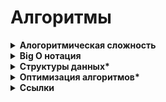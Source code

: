 # Алгоритмы



<details>

<summary><strong>Алогоритмическая сложность</strong></summary>

Вычислительная сложность (алгоритмическая сложность) - понятие, обозначающее функцию зависимости объема работы алгоритма от размера обрабатываемых данных.

Пытается ответить на центральный вопрос разработки алгоритмов: как изменится время исполнения и объем занятой памяти в зависимости от размера входных данных?

\


</details>

<details>

<summary><strong>Big O нотация</strong></summary>

Big O нотация — нужна для описания сложности алгоритмов.

Big O – это мера эффективности «в худшем случае», верхняя граница того, сколько времени потребуется для выполнения задачи, или сколько памяти для этого необходимо. Например, поиск элемента в несортированном списке имеет значение O(n).

Алгоритмы описывают с помощью двух характеристик — времени и памяти.

**Время**

* Когда говорят о `Time Complexity` — речь идёт именно о количестве операций.
* Проблема: секунды, минуты и часы — это не очень показательные единицы измерения.
* Кроме того, время работы алгоритма зависит от железа, на котором он выполняется, и других внешних факторов.
* Поэтому время считают не в секундах и часах, а в `количестве операций, которые алгоритм совершит`.
* в О-нотации на операции с одной или двумя переменными вроде i++, a \* b, a / 1024, max(a,b) уходит всего одна единица времени.

**Память**

* объём оперативной памяти, который потребуется алгоритму для работы.
* Потребление памяти обычно называется `Space Complexity` или просто `Space`, редко `Memory`.
* Одна переменная — это одна ячейка памяти, а массив с тысячей ячеек — тысяча ячеек памяти.
* Все ячейки считаются равноценными. Например, int a на 4 байта и double b на 8 байт имеют один вес.
* `in-place` — алгоритмы, которые используют исходный массив как рабочее пространство. Они потребляют мало памяти и создают одиночные переменные — без копий исходного массива и промежуточных структур данных.
* `out-of-place` — алгоритмы, требующие дополнительной памяти, называют.
* Прежде чем использовать алгоритм, надо понять, хватит ли на него памяти, и если нет — поискать менее прожорливые альтернативы.

При расчёте Big O Notation используют **два правила**:

* Константы откидываются.
  * Нас интересует только часть формулы, которая зависит от размера входных данных. Проще говоря, это само число n, его степени, логарифмы, факториалы и экспоненты, где число находится в степени n.
* Если в O есть сумма, нас интересует самое быстрорастущее слагаемое.
  * Это называется асимптотической оценкой сложности

**Сценарии работы алгоритмов**

* У каждого алгоритма есть худший, средний и лучший сценарии работы — в зависимости от того, насколько удачно выбраны входные данные. Часто их называют случаями.
* `Худший случай` (worst case) — это когда входные данные требуют максимальных затрат времени и памяти.
* `Лучший случай` (best case) — полная противоположность worst case, самые удачные входные данные.
  * Правильно отсортированный массив, с которым алгоритму сортировки вообще ничего делать не нужно. В случае поиска — когда алгоритм находит нужный элемент с первого раза.
* `Средний случай` (average case)
  * между best case и worst case, но далеко не всегда понятно, где именно.
  * Часто он совпадает с worst case
  * всегда хуже best case, если best case не совпадает с worst case. Да, иногда они совпадают.
  * Как определяют средний случай? Считают статистически усреднённый результат: берут алгоритм, прокручивают его с разными данными, составляют сводку результатов и смотрят, вокруг какой функции распределились результаты. В общем, расчёт average case — дело сложное.

Алгоритмы

* Линейный поиск - сравнивать значения одно за другим. работает с любыми массивами. Сложность O(n^2)
* Бинарный поиск - упорядочить массив, потом открыть по середине и смотреть - нужно больше или меньше. Телефонный справочник. работает только с отсортированныйми массивами, Сложность O(n)
*

Опредеелние сложности алгоритма

* На глаз
* амортизационный анализ (разновидность "На глаз")
  * если на X «дешёвых» операций (например, с O(1)) приходится одна «дорогая» (например, с O(n)), то на большом количестве операций суммарная сложность получится неотличимой от O(1).
* для оценки сложности рекурсивных алгоритмов широко используют мастер-теорему.
  * По сути, это набор правил по оценке сложности. Он учитывает, сколько новых ветвей рекурсии создаётся на каждом шаге и на сколько частей дробятся данные в каждом шаге рекурсии. Это если вкратце.
* Метод Монте-Карло
  * применяют довольно редко — только если первые два применить невозможно. Особенно часто с его помощью описывают производительность систем, состоящих из множества алгоритмов.
  * Суть метода: берём алгоритм и гоняем его на случайных данных разного размера, замеряем время и память. Полученные измерения выкладываем на отдельные графики для памяти и времени. А затем автоматически вычисляется функция, которая лучше всего описывает полученное облако точек.

Каки ещё есть оценки сложности нотаций

* Big O обозначает верхнюю границу сложности алгоритма. Это идеальный инструмент для поиска worst case.
* Big Omega (которая пишется как подкова) обозначает нижнюю границу сложности, и её правильнее использовать для поиска best case.
* Big Theta (пишется как О с чёрточкой) располагается между О и омегой и показывает точную функцию сложности алгоритма. С её помощью правильнее искать average case.
* Small o и Small omega находятся по краям этой иерархии и используются в основном для сравнения алгоритмов между собой.

**Ссылки**

* [Habr - Big O](https://habr.com/ru/post/444594/)
* [Big O Notation: что это такое и как её посчитать](https://skillbox.ru/media/code/big-o-notation-chto-eto-takoe-i-kak-eye-poschitat/)
* [Proglib - Big O нотация: что это такое и почему ее обязательно нужно знать каждому программисту](https://proglib.io/p/big-o-notaciya-chto-eto-takoe-i-pochemu-ee-obyazatelno-nuzhno-znat-kazhdomu-programmistu-2022-02-17)

\


</details>

<details>

<summary><strong>Структуры данных*</strong></summary>

* `Стек` (Stack)
  * стопка тарелок
  * Last In First Out (LIFO) — последним вошел, первым вышел.
  * Массив в JS имеет атрибуты стека (но они умеют больше)
* `Очередь` (Queue)
  * First In First Out (FIFO) — первым вошел, первым вышел.
* `Связный список` (Linked List)
  * цепочечная структура данных, где каждый узел состоит из двух частей: данных узла и указателя на следующий узел/
  * в узле 1 ссылка на узел 2, а в нём на узел 3 и далее. Чтобы попасть в узел 3 надо найти узле 1, из него узел2 и только потом узел 3
  * в списках долго искать нужное произвольное значение
  * зато в списках быстро можно добавить/удалить значение в середине
* `Коллекция` (Set)
  * в отличии от массивов коллекция не допускает включения повторяющихся элементов и не содержит индексов.
  * т.е. нет индексво и каждая сущность встречается только 1 раз
* `Хеш-таблица` (Hash Table)
  * строится по принципу ключ-значение.
  * имеет hash function, преобразующую ключи в список номеров, которые используются как имена (значения) ключей.
  * Одинаковые ключи должны возвращать одинаковые значения — в этом суть функции хэширования.
  * Из-за высокой скорости поиска значений по ключам, она используется в таких структурах, как Map, Dictionary и Object.
* `Дерево` (Tree)
  * нелинейная структура, в отличие от массива, стека и очереди.
  * очень эффективно в части добавления и поиска элементов.
* `Нагруженное (префиксное) дерево` (Trie, читается как «try»)
  * разновидность поискового дерева.
  * Данные в нем сохраняются последовательно (шаг за шагом) — каждый узел дерева представляет собой один шаг.
  * Используется в словарях, поскольку существенно ускоряет поиск. Каждый узел дерева — буква алфавита, следование по ветке приводит к формированию слова. Оно также содержит «булевый индикатор» для определения того, что текущий узел является последней буквой.
* `Граф` (Graph)
  * также известный как сеть (Network),
  * коллекция связанных между собой узлов.
  * Бывает два вида графов — ориентированный и неориентированный, в зависимости от того, имеют ли ссылки направление.
  * Графы могут быть представлены в виде списка или матрицы.

**Ссылки**

* [Habr - 8 распространенных структур данных на примере JavaScript](https://habr.com/ru/post/497476/)

\


</details>

<details>

<summary><strong>Оптимизация алгоритмов*</strong></summary>

Вообще не очень понятно о чём речь.

Ну, например есть такая статья: [techrocks.ru - Оптимизация программного кода](https://techrocks.ru/2019/01/25/code-optimization-tips/)

\


</details>

<details>

<summary><strong>Ссылки</strong></summary>

* [Алгоритмическая сложность](https://tproger.ru/translations/algorithms-and-data-structures)
* [Сортировки. Пузырьковая сортировка/фильтрация](https://tproger.ru/translations/sorting-for-beginners)
* [Бинарное дерево](https://tproger.ru/translations/binary-search-tree-for-beginners)
* [Wikipedia - Дональд Кнут «Искусство программирования»](https://ru.wikipedia.org/wiki/%D0%98%D1%81%D0%BA%D1%83%D1%81%D1%81%D1%82%D0%B2%D0%BE\_%D0%BF%D1%80%D0%BE%D0%B3%D1%80%D0%B0%D0%BC%D0%BC%D0%B8%D1%80%D0%BE%D0%B2%D0%B0%D0%BD%D0%B8%D1%8F)
* [Адам Леос — Разбираемся в алгоритмах и структурах данных. Доступно и понятно](https://techrocks.ru/2019/12/12/algorithms-and-data-structures-basics/)

\


</details>
